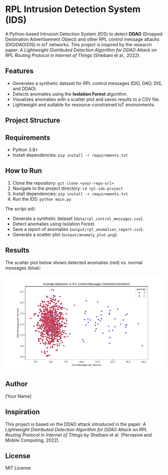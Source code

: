 # RPL Intrusion Detection System (IDS)

A Python-based Intrusion Detection System (IDS) to detect **DDAO** (Dropped Destination Advertisement Object) and other RPL control message attacks (DIO/DAO/DIS) in IoT networks. This project is inspired by the research paper: *A Lightweight Distributed Detection Algorithm for DDAO Attack on RPL Routing Protocol in Internet of Things* (Sheibani et al., 2022).

## Features
- Generates a synthetic dataset for RPL control messages (DIO, DAO, DIS, and DDAO).
- Detects anomalies using the **Isolation Forest** algorithm.
- Visualizes anomalies with a scatter plot and saves results to a CSV file.
- Lightweight and suitable for resource-constrained IoT environments.

## Project Structure

## Requirements
- Python 3.8+
- Install dependencies: `pip install -r requirements.txt`

## How to Run
1. Clone the repository: `git clone <your-repo-url>`
2. Navigate to the project directory: `cd rpl-ids-project`
3. Install dependencies: `pip install -r requirements.txt`
4. Run the IDS: `python main.py`

The script will:
- Generate a synthetic dataset (`data/rpl_control_messages.csv`).
- Detect anomalies using Isolation Forest.
- Save a report of anomalies (`output/rpl_anomalies_report.csv`).
- Generate a scatter plot (`output/anomaly_plot.png`).

## Results
The scatter plot below shows detected anomalies (red) vs. normal messages (blue):

![Anomaly Plot](output/anomaly_plot.png)

## Author
[Your Name]

## Inspiration
This project is based on the DDAO attack introduced in the paper: *A Lightweight Distributed Detection Algorithm for DDAO Attack on RPL Routing Protocol in Internet of Things* by Sheibani et al. (Pervasive and Mobile Computing, 2022).

## License
MIT License
